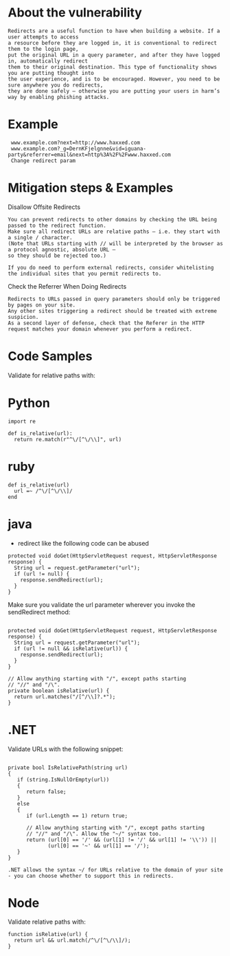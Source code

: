 # About the vulnerability 
~~~
Redirects are a useful function to have when building a website. If a user attempts to access 
a resource before they are logged in, it is conventional to redirect them to the login page, 
put the original URL in a query parameter, and after they have logged in, automatically redirect 
them to their original destination. This type of functionality shows you are putting thought into 
the user experience, and is to be encouraged. However, you need to be sure anywhere you do redirects, 
they are done safely – otherwise you are putting your users in harm’s way by enabling phishing attacks.
~~~
# Example 
~~~ 
 www.example.com?next=http://www.haxxed.com  
 www.example.com?_g=DernKFjelgnne&vid=iguana-party&referrer=email&next=http%3A%2F%2Fwww.haxxed.com 
 Change redirect param 
~~~ 

# Mitigation steps & Examples 

Disallow Offsite Redirects
~~~ 
You can prevent redirects to other domains by checking the URL being passed to the redirect function. 
Make sure all redirect URLs are relative paths – i.e. they start with a single / character. 
(Note that URLs starting with // will be interpreted by the browser as a protocol agnostic, absolute URL – 
so they should be rejected too.)

If you do need to perform external redirects, consider whitelisting the individual sites that you permit redirects to.
~~~ 

Check the Referrer When Doing Redirects
~~~
Redirects to URLs passed in query parameters should only be triggered by pages on your site. 
Any other sites triggering a redirect should be treated with extreme suspicion. 
As a second layer of defense, check that the Referer in the HTTP request matches your domain whenever you perform a redirect.
~~~
# Code Samples 
Validate for relative paths with:
# Python 
~~~
import re

def is_relative(url):
  return re.match(r"^\/[^\/\\]", url)
~~~ 

# ruby 
~~~
def is_relative(url)
  url =~ /^\/[^\/\\]/
end
~~~ 

# java 
- redirect like the following code can be abused 
~~~
protected void doGet(HttpServletRequest request, HttpServletResponse response) {
  String url = request.getParameter("url");
  if (url != null) {
    response.sendRedirect(url);
  }
}
~~~
Make sure you validate the url parameter wherever you invoke the sendRedirect method: 
~~~

protected void doGet(HttpServletRequest request, HttpServletResponse response) {
  String url = request.getParameter("url");
  if (url != null && isRelative(url)) {
    response.sendRedirect(url);
  }
}

// Allow anything starting with "/", except paths starting
// "//" and "/\".
private boolean isRelative(url) {
  return url.matches("/[^/\\]?.*");
}
~~~

# .NET 
Validate URLs with the following snippet:
~~~ 

private bool IsRelativePath(string url)
{
   if (string.IsNullOrEmpty(url))
   {
      return false;
   }
   else
   {
      if (url.Length == 1) return true;

      // Allow anything starting with "/", except paths starting
      // "//" and "/\". Allow the "~/" syntax too.
      return (url[0] == '/' && (url[1] != '/' && url[1] != '\\')) ||
             (url[0] == '~' && url[1] == '/');
   }
}

.NET allows the syntax ~/ for URLs relative to the domain of your site - you can choose whether to support this in redirects.
~~~ 

# Node 
Validate relative paths with: 
~~~ 
function isRelative(url) {
  return url && url.match(/^\/[^\/\\]/);
}
~~~
